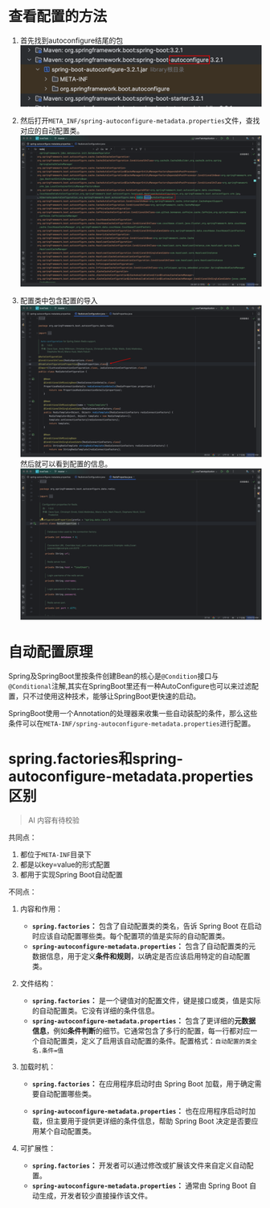 

# 查看配置的方法

1.   首先找到autoconfigure结尾的包![image-20231231090448039](/images/image-20231231090448039.png)

2.   然后打开`META_INF/spring-autoconfigure-metadata.properties`文件，查找对应的自动配置类。![image-20231231092108569](/images/image-20231231092108569.png)
3.   配置类中包含配置的导入![image-20231231092329375](/images/image-20231231092329375.png)然后就可以看到配置的信息。![image-20231231092404266](/images/image-20231231092404266.png)

# 自动配置原理

Spring及SpringBoot里按条件创建Bean的核心是`@Condition`接口与`@Conditional`注解,其实在SpringBoot里还有一种AutoConfigure也可以来过滤配置，只不过使用这种技术，能够让SpringBoot更快速的启动。

SpringBoot使用一个Annotation的处理器来收集一些自动装配的条件，那么这些条件可以在`META-INF/spring-autoconfigure-metadata.properties`进行配置。

# spring.factories和spring-autoconfigure-metadata.properties区别

>   AI 内容有待校验

共同点：

1.   都位于`META-INF`目录下
2.   都是以key=value的形式配置
3.   都用于实现Spring Boot自动配置

不同点：

1.   内容和作用：
     *   **`spring.factories`：** 包含了自动配置类的类名，告诉 Spring Boot 在启动时应该自动配置哪些类。每个配置项的值是实际的自动配置类。
     *   **`spring-autoconfigure-metadata.properties`：** 包含了自动配置类的元数据信息，用于定义**条件和规则**，以确定是否应该启用特定的自动配置类。
2.   文件结构：
     *   **`spring.factories`：** 是一个键值对的配置文件，键是接口或类，值是实际的自动配置类。它没有详细的条件信息。
     *   **`spring-autoconfigure-metadata.properties`：** 包含了更详细的**元数据信息**，例如**条件判断**的细节。它通常包含了多行的配置，每一行都对应一个自动配置类，定义了启用该自动配置的条件。配置格式：`自动配置的类全名.条件=值`

3.   加载时机：

     *   **`spring.factories`：** 在应用程序启动时由 Spring Boot 加载，用于确定需要自动配置哪些类。

     *   **`spring-autoconfigure-metadata.properties`：** 也在应用程序启动时加载，但主要用于提供更详细的条件信息，帮助 Spring Boot 决定是否要应用某个自动配置类。

4.   可扩展性：
     *   **`spring.factories`：** 开发者可以通过修改或扩展该文件来自定义自动配置。
     *   **`spring-autoconfigure-metadata.properties`：** 通常由 Spring Boot 自动生成，开发者较少直接操作该文件。